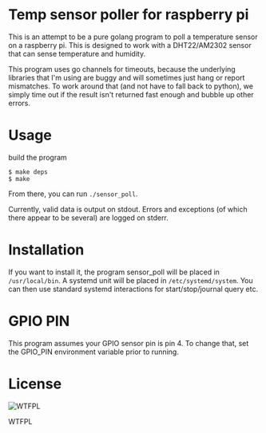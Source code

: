 # Temp sensor poller for raspberry pi

This is an attempt to be a pure golang program to poll a temperature sensor on
a raspberry pi.  This is designed to work with a DHT22/AM2302 sensor that can
sense temperature and humidity.

This program uses go channels for timeouts, because the underlying libraries
that I'm using are buggy and will sometimes just hang or report mismatches. To
work around that (and not have to fall back to python), we simply time out if
the result isn't returned fast enough and bubble up other errors.

# Usage

build the program

    $ make deps
    $ make

From there, you can run `./sensor_poll`.

Currently, valid data is output on stdout. Errors and exceptions (of which
there appear to be several) are logged on stderr.


# Installation

If you want to install it, the program sensor_poll will be placed in
`/usr/local/bin`. A systemd unit will be placed in `/etc/systemd/system`. You can
then use standard systemd interactions for start/stop/journal query etc.

# GPIO PIN
This program assumes your GPIO sensor pin is pin 4. To change that, set the
GPIO_PIN environment variable prior to running.


# License
![WTFPL]( http://www.wtfpl.net/wp-content/uploads/2012/12/wtfpl-badge-4.png)

WTFPL
